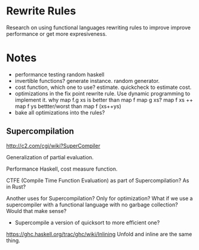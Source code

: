 
# Rewrite Rules

Research on using functional languages rewriting rules to improve improve performance or get more expresiveness.


# Notes

- performance testing random haskell
- invertible functions? generate instance. random generator.
- cost function, which one to use? estimate. quickcheck to estimate cost.
- optimizations in the fix point rewrite rule.
  Use dynamic programming to implement it.
why map f.g xs is better than map f map g xs?
  map f xs ++ map f ys bettter/worst than map f (xs++ys)
- bake all optimizations into the rules?


## Supercompilation

http://c2.com/cgi/wiki?SuperCompiler

Generalization of partial evaluation.

Performance Haskell, cost measure function.

CTFE (Compile Time Function Evaluation) as part of Supercompilation?
As in Rust?

Another uses for Supercompilation?
Only for optimization?
What if we use a supercompiler with a functional language with no garbage collection?
Would that make sense?

* Supercompile a version of quicksort to more efficient one?


https://ghc.haskell.org/trac/ghc/wiki/Inlining
Unfold and inline are the same thing.
